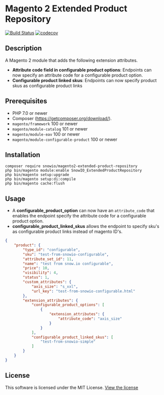 # Magento 2 Extended Product Repository

[![Build Status](https://travis-ci.org/snowio/magento2-extended-product-repository.svg?branch=master)](https://travis-ci.org/snowio/magento2-extended-product-repository)
[![codecov](https://codecov.io/gh/snowio/magento2-extended-product-repository/branch/master/graph/badge.svg)](https://codecov.io/gh/snowio/magento2-extended-product-repository)

## Description
A Magento 2 module that adds the following extension attributes.
* **Attribute code field in configurable product options**: 
Endpoints can now specify an attribute code for a configurable product option.
* **Configurable product linked skus**:
Endpoints can now specify product skus as configurable product links

## Prerequisites
* PHP 7.0 or newer
* Composer  (https://getcomposer.org/download/).
* `magento/framework` 100 or newer
* `magento/module-catalog` 101 or newer
* `magento/module-eav` 100 or newer
* `magento/module-configurable-product` 100 or newer


## Installation
```
composer require snowio/magento2-extended-product-repository
php bin/magento module:enable SnowIO_ExtendedProductRepository
php bin/magento setup:upgrade
php bin/magento setup:di:compile
php bin/magento cache:flush
```

## Usage
* A **configurable_product_option** can now have an `attribute_code` that enables the endpoint specify the attribute code for a configurable product option.
* **configurable_product_linked_skus** allows the endpoint to specify sku's as configurable product links instead of magento ID's.
```json
{
    "product": {
        "type_id": "configurable",
        "sku": "test-from-snowio-configurable",
        "attribute_set_id": 11,
        "name": "test from snow.io configurable",
        "price": 10,
        "visibility": 4,
        "status": 1,
        "custom_attributes": {
            "axis_size": "s_xxl",
            "url_key": "test-from-snowio-configurable.html"
        },
        "extension_attributes": {
            "configurable_product_options": [
                {
                    "extension_attributes": {
                        "attribute_code": "axis_size"
                    }
                }
            ],
            "configurable_product_linked_skus": [
                "test-from-snowio-simple"
            ]
        }
    }
}
```
## License
This software is licensed under the MIT License. [View the license](LICENSE)
